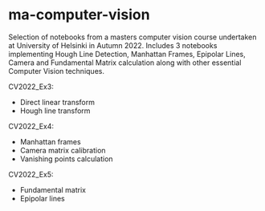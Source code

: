 # ma-computer-vision
Selection of notebooks from a masters computer vision course undertaken at University of Helsinki in Autumn 2022. Includes 3 notebooks implementing Hough Line Detection, Manhattan Frames, Epipolar Lines, Camera and Fundamental Matrix calculation along with other essential Computer Vision techniques. 

CV2022_Ex3:
- Direct linear transform
- Hough line transform 
  
CV2022_Ex4:
- Manhattan frames
- Camera matrix calibration
- Vanishing points calculation 
  
CV2022_Ex5:
- Fundamental matrix
- Epipolar lines
